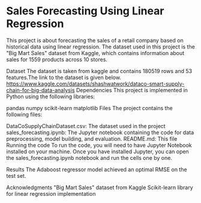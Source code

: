 # Sales Forecasting Using Linear Regression
This project is about forecasting the sales of a retail company based on historical data using linear regression. The dataset used in this project is the "Big Mart Sales" dataset from Kaggle, which contains information about sales for 1559 products across 10 stores.

Dataset
The dataset is taken from kaggle and contains 180519 rows and 53 features.The link to the dataset is given below.
https://www.kaggle.com/datasets/shashwatwork/dataco-smart-supply-chain-for-big-data-analysis
Dependencies
This project is implemented in Python using the following libraries:

pandas
numpy
scikit-learn
matplotlib
Files
The project contains the following files:

DataCoSupplyChainDataset.csv: The dataset used in the project
sales_forecasting.ipynb: The Jupyter notebook containing the code for data preprocessing, model building, and evaluation.
README.md: This file
Running the code
To run the code, you will need to have Jupyter Notebook installed on your machine. Once you have installed Jupyter, you can open the sales_forecasting.ipynb notebook and run the cells one by one.

Results
The Adaboost regressor model achieved an optimal RMSE on the test set.

Acknowledgments
"Big Mart Sales" dataset from Kaggle
Scikit-learn library for linear regression implementation

